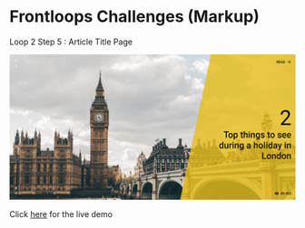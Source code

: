 # Frontloops Challenges (Markup)

Loop 2 Step 5 : Article Title Page

![preview image](./design/preview.png "Click below for live demo")

Click [here](https://zathio.github.io/frontloops-challenges/markup-challenges/loop2-step5/) for the live demo